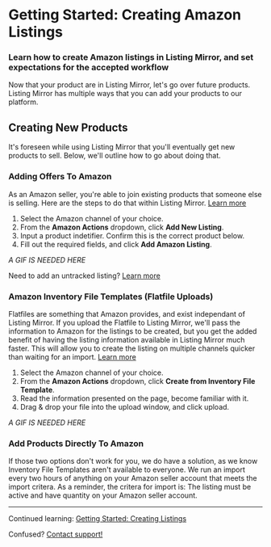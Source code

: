 # Getting Started: Creating Amazon Listings
### Learn how to create Amazon listings in Listing Mirror, and set expectations for the accepted workflow

Now that your product are in Listing Mirror, let's go over future products. Listing Mirror has multiple ways that you can add your products to our platform. 

## Creating New Products
It's foreseen while using Listing Mirror that you'll eventually get new products to sell. Below, we'll outline how to go about doing that.

### Adding Offers To Amazon
As an Amazon seller, you're able to join existing products that someone else is selling. Here are the steps to do that within Listing Mirror. [Learn more](https://support.listingmirror.com/hc/en-us/articles/360009569331)

1. Select the Amazon channel of your choice.
2. From the **Amazon Actions** dropdown, click **Add New Listing**.
3. Input a product indetifier. Confirm this is the correct product below.
4. Fill out the required fields, and click **Add Amazon Listing**.

*A GIF IS NEEDED HERE*

Need to add an untracked listing? [Learn more](https://support.listingmirror.com/hc/en-us/articles/360009626831)

### Amazon Inventory File Templates (Flatfile Uploads)
Flatfiles are something that Amazon provides, and exist independant of Listing Mirror. If you upload the Flatfile to Listing Mirror, we'll pass the information to Amazon for the listings to be created, but you get the added benefit of having the listing information available in Listing Mirror much faster. This will allow you to create the listing on multiple channels quicker than waiting for an import. [Learn more](https://support.listingmirror.com/hc/en-us/articles/360027267831)

1. Select the Amazon channel of your choice.
2. From the **Amazon Actions** dropdown, click **Create from Inventory File Template**.
3. Read the information presented on the page, become familiar with it.
4. Drag & drop your file into the upload window, and click upload.

*A GIF IS NEEDED HERE*

### Add Products Directly To Amazon
If those two options don't work for you, we do have a solution, as we know Inventory File Templates aren't available to everyone. We run an import every two hours of anything on your Amazon seller account that meets the import critera. As a reminder, the critera for import is: The listing must be active and have quantity on your Amazon seller account. 

***

Continued learning: [Getting Started: Creating Listings](create-listing)

Confused? [Contact support!](https://support.listingmirror.com/hc/en-us/articles/360057441252)